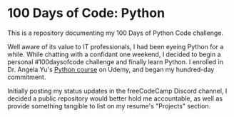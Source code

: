 # 100 Days of Code: Python
This is a repository documenting my 100 Days of Python Code challenge.

Well aware of its value to IT professionals, I had been eyeing Python for a while. While chatting with a confidant one weekend, I decided to begin a personal #100daysofcode challenge and finally learn Python. I enrolled in Dr. Angela Yu's [Python course](https://www.udemy.com/course/100-days-of-code/) on Udemy, and began my hundred-day commitment.

Initially posting my status updates in the freeCodeCamp Discord channel, I decided a public repository would better hold me accountable, as well as provide something tangible to list on my resume's "Projects" section.

<!-- 

## Contents
Link to other directories in the repo, here.

## Credits
Credit your inspirations and support here.
https://github.com/kallaway/100-days-of-code

-->
